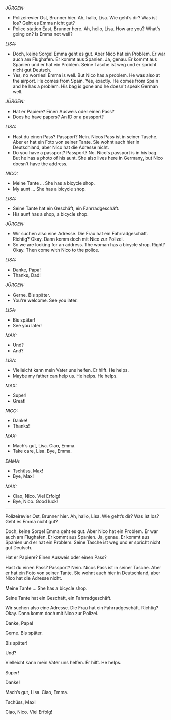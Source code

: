 *JÜRGEN:*
- Polizeirevier Ost, Brunner hier. Ah, hallo, Lisa. Wie geht’s dir? Was ist los? Geht es Emma nicht gut?
- Police station East, Brunner here. Ah, hello, Lisa. How are you? What's going on? Is Emma not well?

*LISA:*
- Doch, keine Sorge! Emma geht es gut. Aber Nico hat ein Problem. Er war auch am Flughafen. Er kommt aus Spanien. Ja, genau. Er kommt aus Spanien und er hat ein Problem. Seine Tasche ist weg und er spricht nicht gut Deutsch.
- Yes, no worries! Emma is well. But Nico has a problem. He was also at the airport. He comes from Spain. Yes, exactly. He comes from Spain and he has a problem. His bag is gone and he doesn't speak German well.

*JÜRGEN:*
- Hat er Papiere? Einen Ausweis oder einen Pass?
- Does he have papers? An ID or a passport?

*LISA:*
- Hast du einen Pass? Passport? Nein. Nicos Pass ist in seiner Tasche. Aber er hat ein Foto von seiner Tante. Sie wohnt auch hier in Deutschland, aber Nico hat die Adresse nicht.
- Do you have a passport? Passport? No. Nico's passport is in his bag. But he has a photo of his aunt. She also lives here in Germany, but Nico doesn't have the address.

*NICO:*
- Meine Tante … She has a bicycle shop.
- My aunt ... She has a bicycle shop.

*LISA:*
- Seine Tante hat ein Geschäft, ein Fahrradgeschäft.
- His aunt has a shop, a bicycle shop.

*JÜRGEN:*
- Wir suchen also eine Adresse. Die Frau hat ein Fahrradgeschäft. Richtig? Okay. Dann komm doch mit Nico zur Polizei.
- So we are looking for an address. The woman has a bicycle shop. Right? Okay. Then come with Nico to the police.

*LISA:*
- Danke, Papa!
- Thanks, Dad!

*JÜRGEN:*
- Gerne. Bis später.
- You're welcome. See you later.

*LISA:*
- Bis später!
- See you later!

*MAX:*
- Und?
- And?

*LISA:*
- Vielleicht kann mein Vater uns helfen. Er hilft. He helps.
- Maybe my father can help us. He helps. He helps.

*MAX:*
- Super!
- Great!

*NICO:*
- Danke!
- Thanks!

*MAX:*
- Mach’s gut, Lisa. Ciao, Emma.
- Take care, Lisa. Bye, Emma.

*EMMA:*
- Tschüss, Max!
- Bye, Max!

*MAX:*
- Ciao, Nico. Viel Erfolg!
- Bye, Nico. Good luck!

-----------------------------------------------------------------------------------------

Polizeirevier Ost, Brunner hier. Ah, hallo, Lisa. Wie geht’s dir? Was ist los? Geht es Emma nicht gut?

Doch, keine Sorge! Emma geht es gut. Aber Nico hat ein Problem. Er war auch am Flughafen. Er kommt aus Spanien. Ja, genau. Er kommt aus Spanien und er hat ein Problem. Seine Tasche ist weg und er spricht nicht gut Deutsch.

Hat er Papiere? Einen Ausweis oder einen Pass?

Hast du einen Pass? Passport?
Nein. Nicos Pass ist in seiner Tasche. Aber er hat ein Foto von seiner Tante. Sie wohnt auch hier in Deutschland, aber Nico hat die Adresse nicht.

Meine Tante … She has a bicycle shop.

Seine Tante hat ein Geschäft, ein Fahrradgeschäft.

Wir suchen also eine Adresse. Die Frau hat ein Fahrradgeschäft. Richtig? Okay. Dann komm doch mit Nico zur Polizei.

Danke, Papa!

Gerne. Bis später.

Bis später!

Und?

Vielleicht kann mein Vater uns helfen. Er hilft. He helps.

Super!

Danke!

Mach’s gut, Lisa. Ciao, Emma.

Tschüss, Max!

Ciao, Nico. Viel Erfolg!
